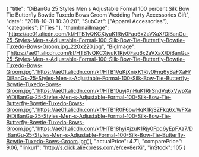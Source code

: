 {
	"title": "DiBanGu 25 Styles Men s Adjustable Formal 100 percent Silk Bow Tie Butterfly Bowtie Tuxedo Bows Groom Wedding Party Accessories Gift",
	"date": "2018-10-31 10:30:20",
	"SubCat": ["Apparel Accessories"],
	"categories": ["Ties "],
	"thumbnailImage": "https://ae01.alicdn.com/kf/HTB1yQKCXjvuK1Rjy0Faq6x2aVXaX/DiBanGu-25-Styles-Men-s-Adjustable-Formal-100-Silk-Bow-Tie-Butterfly-Bowtie-Tuxedo-Bows-Groom.jpg_220x220.jpg",
	"BigImage": ["https://ae01.alicdn.com/kf/HTB1yQKCXjvuK1Rjy0Faq6x2aVXaX/DiBanGu-25-Styles-Men-s-Adjustable-Formal-100-Silk-Bow-Tie-Butterfly-Bowtie-Tuxedo-Bows-Groom.jpg","https://ae01.alicdn.com/kf/HTB1VqKjXnjxK1Rjy0Fnq6yBaFXaH/DiBanGu-25-Styles-Men-s-Adjustable-Formal-100-Silk-Bow-Tie-Butterfly-Bowtie-Tuxedo-Bows-Groom.jpg","https://ae01.alicdn.com/kf/HTB10uyjXnHuK1RkSndVq6xVwpXaV/DiBanGu-25-Styles-Men-s-Adjustable-Formal-100-Silk-Bow-Tie-Butterfly-Bowtie-Tuxedo-Bows-Groom.jpg","https://ae01.alicdn.com/kf/HTB1R0F6bwHqK1RjSZFkq6x.WFXa9/DiBanGu-25-Styles-Men-s-Adjustable-Formal-100-Silk-Bow-Tie-Butterfly-Bowtie-Tuxedo-Bows-Groom.jpg","https://ae01.alicdn.com/kf/HTB18hyiXjzuK1Rjy0Fpq6yEpFXa7/DiBanGu-25-Styles-Men-s-Adjustable-Formal-100-Silk-Bow-Tie-Butterfly-Bowtie-Tuxedo-Bows-Groom.jpg"],
	"actualPrice": 4.71,
	"comparePrice": 9.06,
	"linkurl": "http://s.click.aliexpress.com/e/cev8erXi",
	"inStock": 105
}
